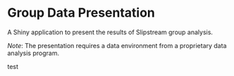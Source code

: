 Group Data Presentation
=======================

A Shiny application to present the results of Slipstream group analysis.  

_Note_: The presentation requires a data environment from a proprietary data analysis program. 

test
